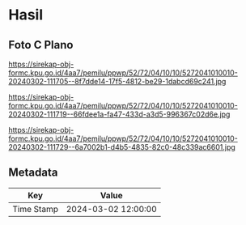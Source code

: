 # Hasil

## Foto C Plano

https://sirekap-obj-formc.kpu.go.id/4aa7/pemilu/ppwp/52/72/04/10/10/5272041010010-20240302-111705--8f7dde14-17f5-4812-be29-1dabcd69c241.jpg

https://sirekap-obj-formc.kpu.go.id/4aa7/pemilu/ppwp/52/72/04/10/10/5272041010010-20240302-111719--66fdee1a-fa47-433d-a3d5-996367c02d6e.jpg

https://sirekap-obj-formc.kpu.go.id/4aa7/pemilu/ppwp/52/72/04/10/10/5272041010010-20240302-111729--6a7002b1-d4b5-4835-82c0-48c339ac6601.jpg


## Metadata

| Key        | Value               |
| ---------- | ------------------- |
| Time Stamp | 2024-03-02 12:00:00 |



